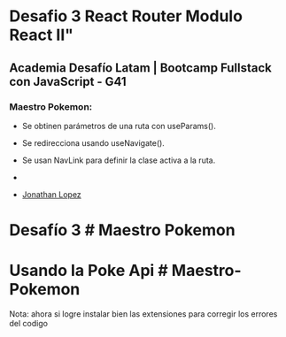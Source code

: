 # Desafio 3 React Router Modulo React II"

## Academia Desafío Latam | Bootcamp Fullstack con JavaScript - G41

### Maestro Pokemon:

- Se obtinen parámetros de una ruta con useParams(). 
- Se redirecciona usando useNavigate().
- Se usan NavLink para definir la clase activa a la ruta.
- 

- [Jonathan Lopez](https://github.com/burgosuc/Maestro-Pokemon)

# Desafío 3 # Maestro Pokemon
# Usando la Poke Api # Maestro-Pokemon

Nota: ahora si logre instalar bien las extensiones para corregir los errores del codigo
